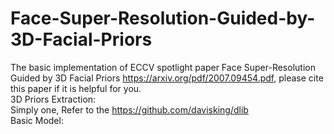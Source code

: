 # Face-Super-Resolution-Guided-by-3D-Facial-Priors
The basic implementation of ECCV spotlight paper Face Super-Resolution Guided by 3D Facial Priors https://arxiv.org/pdf/2007.09454.pdf, please cite this paper if it is helpful for you. </br>
3D Priors Extraction: </br>
Simply one, Refer to the https://github.com/davisking/dlib </br>
Basic Model:




